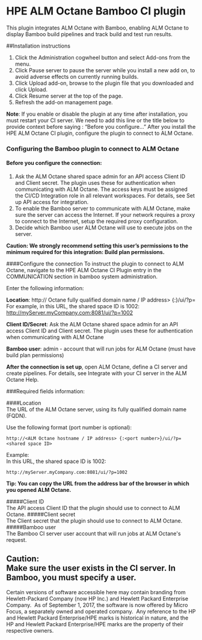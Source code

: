 # HPE ALM Octane Bamboo CI plugin
This plugin integrates ALM Octane with Bamboo, enabling ALM Octane to display Bamboo build pipelines and track build and test run results.

##Installation instructions

1. Click the Administration cogwheel button and select Add-ons from the menu. 
2. Click Pause server to pause the server while you install a new add on, to avoid adverse effects on currently running builds.
3. Click Upload add-on, browse to the plugin file that you downloaded and click Upload. 
4. Click Resume server at the top of the page.
5. Refresh the add-on management page.

**Note**: If you enable or disable the plugin at any time after installation, you must restart your CI server.
We need to add this line or the title below to provide context before saying : “Before you configure…”
After you install the HPE ALM Octane CI plugin, configure the plugin to connect to ALM Octane.


### Configuring the Bamboo plugin to connect to ALM Octane 
#### Before you configure the connection: 
1. Ask the ALM Octane shared space admin for an API access Client ID and Client secret. The plugin uses these for authentication when
communicating with ALM Octane. The access keys must be assigned the CI/CD Integration role in all relevant workspaces. For details, see Set up API access for integration.
2. To enable the Bamboo server to communicate with ALM Octane, make sure the server can access the Internet. If your network requires a proxy to connect to the Internet, setup the required proxy configuration. 
3. Decide which Bamboo user ALM Octane will use to execute jobs on the server.

**Caution: We strongly recommend setting this user’s permissions to the minimum required for this integration:  Build plan permissions.**

####Configure the connection
To instruct the plugin to connect to ALM Octane, navigate to the HPE ALM Octane CI Plugin entry in the COMMUNICATION section in bamboo system administration.

Enter the following information:
 
**Location**: http:// Octane fully qualified domain name / IP address> {:}/ui/?p= 
For example, in this URL, the shared space ID is 1002:  http://myServer.myCompany.com:8081/ui/?p=1002
 
**Client ID/Secret**: Ask the ALM Octane shared space admin for an API access Client ID and Client secret. The plugin uses these for authentication when communicating with ALM Octane
 
**Bamboo user**: admin - account that will run jobs for ALM Octane (must have build plan permissions)

**After the connection is set up**, open ALM Octane, define a CI server and create pipelines. 
For details, see Integrate with your CI server in the ALM Octane Help.


###Required fields information:

####Location	
The URL of the ALM Octane server, using its fully qualified domain name (FQDN).

Use the following format (port number is optional):

    http://<ALM Octane hostname / IP address> {:<port number>}/ui/?p=<shared space ID>

Example:  
In this URL, the shared space ID is 1002:
 
    http://myServer.myCompany.com:8081/ui/?p=1002
    
**Tip: You can copy the URL from the address bar of the browser in which you opened ALM Octane.**

#####Client ID	
The API access Client ID that the plugin should use to connect to ALM Octane.
#####Client secret	
The Client secret that the plugin should use to connect to ALM Octane.
#####Bamboo user	
The Bamboo CI server user account that will run jobs at ALM Octane's request.

**Caution:**  
Make sure the user exists in the CI server.
In Bamboo, you must specify a user.
----------------------------------------------------

Certain versions of software accessible here may contain branding from Hewlett-Packard Company (now HP Inc.) and Hewlett Packard Enterprise Company.  As of September 1, 2017, the software is now offered by Micro Focus, a separately owned and operated company.  Any reference to the HP and Hewlett Packard Enterprise/HPE marks is historical in nature, and the HP and Hewlett Packard Enterprise/HPE marks are the property of their respective owners.
